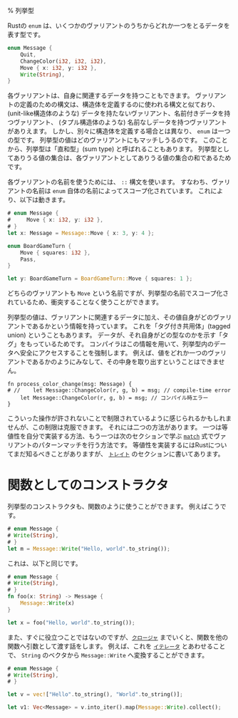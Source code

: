 % 列挙型
<!-- % Enums -->

<!-- An `enum` in Rust is a type that represents data that could be one of
several possible variants: -->
Rustの `enum` は、いくつかのヴァリアントのうちからどれか一つをとるデータを表す型です。

```rust
enum Message {
    Quit,
    ChangeColor(i32, i32, i32),
    Move { x: i32, y: i32 },
    Write(String),
}
```

<!-- Each variant can optionally have data associated with it. The syntax for
defining variants resembles the syntaxes used to define structs: you can
have variants with no data (like unit-like structs), variants with named
data, and variants with unnamed data (like tuple structs). Unlike
separate struct definitions, however, an `enum` is a single type. A
value of the enum can match any of the variants. For this reason, an
enum is sometimes called a ‘sum type’: the set of possible values of the
enum is the sum of the sets of possible values for each variant. -->
各ヴァリアントは、自身に関連するデータを持つこともできます。
ヴァリアントの定義のための構文は、構造体を定義するのに使われる構文と似ており、
(unit-like構造体のような) データを持たないヴァリアント、名前付きデータを持つヴァリアント、 (タプル構造体のような) 名前なしデータを持つヴァリアントがありえます。
しかし、別々に構造体を定義する場合とは異なり、 `enum` は一つの型です。
列挙型の値はどのヴァリアントにもマッチしうるのです。
このことから、列挙型は「直和型」(sum type) と呼ばれることもあります。
列挙型としてありうる値の集合は、各ヴァリアントとしてありうる値の集合の和であるためです。

<!-- We use the `::` syntax to use the name of each variant: they’re scoped by the name
of the `enum` itself. This allows both of these to work: -->
各ヴァリアントの名前を使うためには、 `::` 構文を使います。
すなわち、ヴァリアントの名前は `enum` 自体の名前によってスコープ化されています。
これにより、以下は動きます。

```rust
# enum Message {
#     Move { x: i32, y: i32 },
# }
let x: Message = Message::Move { x: 3, y: 4 };

enum BoardGameTurn {
    Move { squares: i32 },
    Pass,
}

let y: BoardGameTurn = BoardGameTurn::Move { squares: 1 };
```

<!-- Both variants are named `Move`, but since they’re scoped to the name of
the enum, they can both be used without conflict. -->
どちらのヴァリアントも `Move` という名前ですが、列挙型の名前でスコープ化されているため、衝突することなく使うことができます。

<!-- A value of an enum type contains information about which variant it is,
in addition to any data associated with that variant. This is sometimes
referred to as a ‘tagged union’, since the data includes a ‘tag’
indicating what type it is. The compiler uses this information to
enforce that you’re accessing the data in the enum safely. For instance,
you can’t simply try to destructure a value as if it were one of the
possible variants: -->
列挙型の値は、ヴァリアントに関連するデータに加え、その値自身がどのヴァリアントであるかという情報を持っています。
これを「タグ付き共用体」(tagged union) ということもあります。
データが、それ自身がどの型なのかを示す「タグ」をもっているためです。
コンパイラはこの情報を用いて、列挙型内のデータへ安全にアクセスすることを強制します。
例えば、値をどれか一つのヴァリアントであるかのようにみなして、その中身を取り出すということはできません。

```rust,ignore
fn process_color_change(msg: Message) {
# //    let Message::ChangeColor(r, g, b) = msg; // compile-time error
    let Message::ChangeColor(r, g, b) = msg; // コンパイル時エラー
}
```

<!-- Not supporting these operations may seem rather limiting, but it’s a limitation
which we can overcome. There are two ways: by implementing equality ourselves,
or by pattern matching variants with [`match`][match] expressions, which you’ll
learn in the next section. We don’t know enough about Rust to implement
equality yet, but we’ll find out in the [`traits`][traits] section. -->
こういった操作が許されないことで制限されているように感じられるかもしれませんが、この制限は克服できます。
それには二つの方法があります。
一つは等値性を自分で実装する方法、もう一つは次のセクションで学ぶ [`match`][match] 式でヴァリアントのパターンマッチを行う方法です。
等値性を実装するにはRustについてまだ知るべきことがありますが、 [`トレイト`][traits] のセクションに書いてあります。

[match]: match.html
[if-let]: if-let.html
[traits]: traits.html

<!-- # Constructors as functions -->
# 関数としてのコンストラクタ

<!-- An enum’s constructors can also be used like functions. For example: -->
列挙型のコンストラクタも、関数のように使うことができます。
例えばこうです。

```rust
# enum Message {
# Write(String),
# }
let m = Message::Write("Hello, world".to_string());
```

<!-- Is the same as -->
これは、以下と同じです。

```rust
# enum Message {
# Write(String),
# }
fn foo(x: String) -> Message {
    Message::Write(x)
}

let x = foo("Hello, world".to_string());
```

<!-- This is not immediately useful to us, but when we get to
[`closures`][closures], we’ll talk about passing functions as arguments to
other functions. For example, with [`iterators`][iterators], we can do this
to convert a vector of `String`s into a vector of `Message::Write`s: -->
また、すぐに役立つことではないのですが、[`クロージャ`][closures] までいくと、関数を他の関数へ引数として渡す話をします。
例えば、これを [`イテレータ`][iterators] とあわせることで、 `String` のベクタから `Message::Write` へ変換することができます。

```rust
# enum Message {
# Write(String),
# }

let v = vec!["Hello".to_string(), "World".to_string()];

let v1: Vec<Message> = v.into_iter().map(Message::Write).collect();
```

[closures]: closures.html
[iterators]: iterators.html

